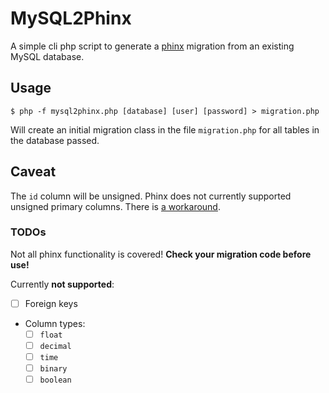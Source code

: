 # MySQL2Phinx

A simple cli php script to generate a [phinx](https://github.com/robmorgan/phinx) migration from an existing MySQL database.

## Usage

```
$ php -f mysql2phinx.php [database] [user] [password] > migration.php
```

Will create an initial migration class in the file `migration.php` for all tables in the database passed. 

## Caveat

The `id` column will be unsigned. Phinx does not currently supported unsigned primary columns. There is [a workaround](https://github.com/robmorgan/phinx/issues/250).

### TODOs

Not all phinx functionality is covered! **Check your migration code before use!**

Currently **not supported**:

* [ ] Foreign keys
* Column types:
  * [ ] `float`
  * [ ] `decimal`
  * [ ] `time`
  * [ ] `binary`
  * [ ] `boolean`
